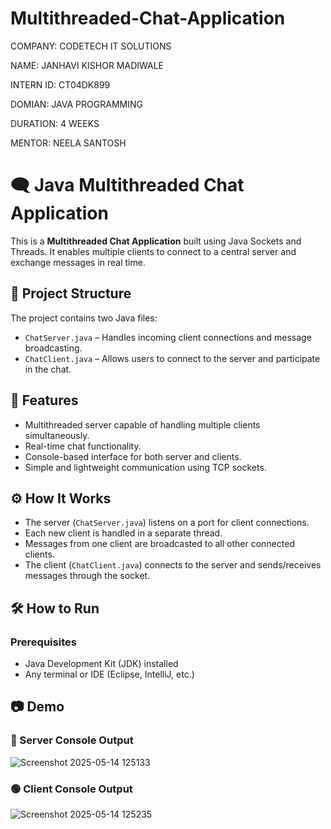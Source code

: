 # Multithreaded-Chat-Application

COMPANY: CODETECH IT SOLUTIONS

NAME: JANHAVI KISHOR MADIWALE

INTERN ID: CT04DK899

DOMIAN: JAVA PROGRAMMING

DURATION: 4 WEEKS

MENTOR: NEELA SANTOSH

# 🗨️ Java Multithreaded Chat Application

This is a **Multithreaded Chat Application** built using Java Sockets and Threads. It enables multiple clients to connect to a central server and exchange messages in real time.

## 📁 Project Structure

The project contains two Java files:

- `ChatServer.java` – Handles incoming client connections and message broadcasting.
- `ChatClient.java` – Allows users to connect to the server and participate in the chat.

## 🚀 Features

- Multithreaded server capable of handling multiple clients simultaneously.
- Real-time chat functionality.
- Console-based interface for both server and clients.
- Simple and lightweight communication using TCP sockets.

## ⚙️ How It Works

- The server (`ChatServer.java`) listens on a port for client connections.
- Each new client is handled in a separate thread.
- Messages from one client are broadcasted to all other connected clients.
- The client (`ChatClient.java`) connects to the server and sends/receives messages through the socket.

## 🛠️ How to Run

### Prerequisites

- Java Development Kit (JDK) installed
- Any terminal or IDE (Eclipse, IntelliJ, etc.)

## 📷 Demo

### 🔵 Server Console Output
![Screenshot 2025-05-14 125133](https://github.com/user-attachments/assets/7a4f509e-af74-488a-9d8d-44601714b892)


### 🟢 Client Console Output
![Screenshot 2025-05-14 125235](https://github.com/user-attachments/assets/91cc51a0-8b02-436e-bbe9-85345024c507)


